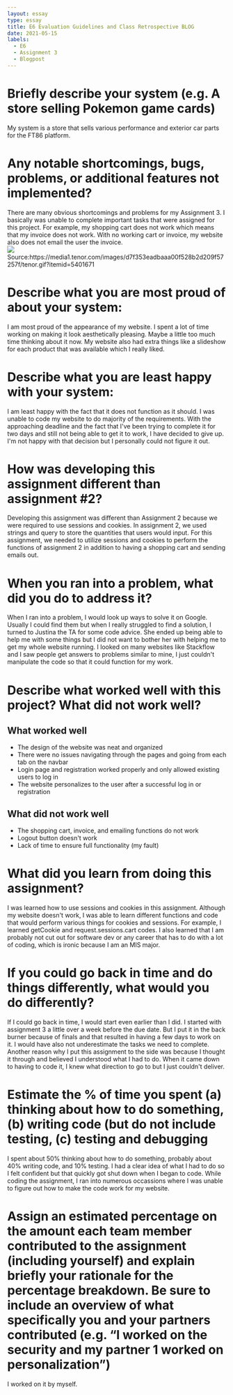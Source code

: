 ```yaml
---
layout: essay
type: essay
title: E6 Evaluation Guidelines and Class Retrospective BLOG
date: 2021-05-15
labels:
  - E6
  - Assignment 3
  - Blogpost
---
```


<h1>Briefly describe your system (e.g. A store selling Pokemon game cards)</h1>
My system is a store that sells various performance and exterior car parts for the FT86 platform.
  
<h1>Any notable shortcomings, bugs, problems, or additional features not implemented?</h1>
There are many obvious shortcomings and problems for my Assignment 3. I basically was unable to complete important tasks that were assigned for this project. For example, my shopping cart does not work which means that my invoice does not work. With no working cart or invoice, my website also does not email the user the invoice. <br>
<img src="https://media1.tenor.com/images/d7f353eadbaaa00f528b2d209f57257f/tenor.gif?itemid=5401671" align="left"><br>
Source:https://media1.tenor.com/images/d7f353eadbaaa00f528b2d209f57257f/tenor.gif?itemid=5401671
  
<h1>Describe what you are most proud of about your system:</h1>
I am most proud of the appearance of my website. I spent a lot of time working on making it look aesthetically pleasing. Maybe a little too much time thinking about it now. My website also had extra things like a slideshow for each product that was available which I really liked.

<h1>Describe what you are least happy with your system:</h1>
I am least happy with the fact that it does not function as it should. I was unable to code my website to do majority of the requirements. With the approaching deadline and the fact that I've been trying to complete it for two days and still not being able to get it to work, I have decided to give up. I'm not happy with that decision but I personally could not figure it out. 

<h1>How was developing this assignment different than assignment #2?</h1>
Developing this assignment was different than Assignment 2 because we were required to use sessions and cookies. In assignment 2, we used strings and query to store the quantities that users would input. For this assignment, we needed to utilize sessions and cookies to perform the functions of assignment 2 in addition to having a shopping cart and sending emails out.

<h1>When you ran into a problem, what did you do to address it?</h1>
When I ran into a problem, I would look up ways to solve it on Google. Usually I could find them but when I really struggled to find a solution, I turned to Justina the TA for some code advice. She ended up being able to help me with some things but I did not want to bother her with helping me to get my whole website running. I looked on many websites like Stackflow and I saw people get answers to problems similar to mine, I just couldn't manipulate the code so that it could function for my work.

<h1>Describe what worked well with this project? What did not work well?</h1>
<h2>What worked well</h2>
<ul>
  <li>The design of the website was neat and organized</li>
  <li>There were no issues navigating through the pages and going from each tab on the navbar</li>
  <li>Login page and registration worked properly and only allowed existing users to log in</li>
  <li>The website personalizes to the user after a successful log in or registration</li>
</ul>
<h2>What did not work well</h2>
<ul>
  <li>The shopping cart, invoice, and emailing functions do not work</li>
  <li>Logout button doesn't work</li>
  <li>Lack of time to ensure full functionality (my fault)</li>
</ul>

<h1>What did you learn from doing this assignment?</h1>
I was learned how to use sessions and cookies in this assignment. Although my website doesn't work, I was able to learn different functions and code that would perform various things for cookies and sessions. For example, I learned getCookie and request.sessions.cart codes. I also learned that I am probably not cut out for software dev or any career that has to do with a lot of coding, which is ironic because I am an MIS major.

<h1>If you could go back in time and do things differently, what would you do differently?</h1>
If I could go back in time, I would start even earlier than I did. I started with assignment 3 a little over a week before the due date. But I put it in the back burner because of finals and that resulted in having a few days to work on it. I would have also not underestimate the tasks we need to complete. Another reason why I put this assignment to the side was because I thought it through and believed I understood what I had to do. When it came down to having to code it, I knew what direction to go to but I just couldn't deliver.

<h1>Estimate the % of time you spent (a) thinking about how to do something, (b) writing code (but do not include testing, (c) testing and debugging</h1>
I spent about 50% thinking about how to do something, probably about 40% writing code, and 10% testing. I had a clear idea of what I had to do so I felt confident but that quickly got shut down when I began to code. While coding the assignment, I ran into numerous occassions where I was unable to figure out how to make the code work for my website. 

<h1>Assign an estimated percentage on the amount each team member contributed to the assignment (including yourself) and explain briefly your rationale for the percentage breakdown. Be sure to include an overview of what specifically you and your partners contributed (e.g. “I worked on the security and my partner 1 worked on personalization”)</h1>
I worked on it by myself. 
